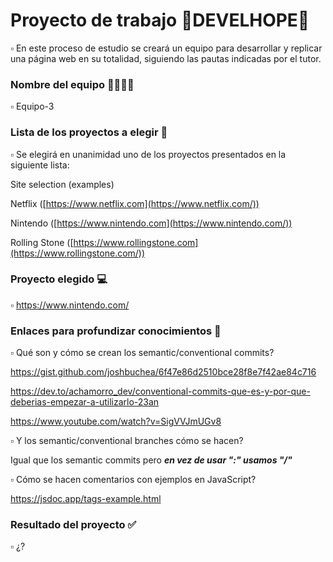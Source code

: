 # Proyecto de trabajo 🚸DEVELHOPE🚸
  ▫️ En este proceso de estudio se creará un equipo para desarrollar y replicar una página web en su totalidad, siguiendo las pautas indicadas por el tutor. 

### Nombre del equipo 👨‍👩‍👧‍👦
  ▫️ Equipo-3

### Lista de los proyectos a elegir 📃
  ▫️ Se elegirá en unanimidad uno de los proyectos presentados en la siguiente lista: 

  Site selection (examples)

Netflix ([https://www.netflix.com](https://www.netflix.com/))

Nintendo ([https://www.nintendo.com](https://www.nintendo.com/))

Rolling Stone ([https://www.rollingstone.com](https://www.rollingstone.com/))
  

### Proyecto elegido 💻

  ▫️ https://www.nintendo.com/
  
### Enlaces para profundizar conocimientos 🎒
  ▫️ Qué son y cómo se crean los semantic/conventional commits?
  
  https://gist.github.com/joshbuchea/6f47e86d2510bce28f8e7f42ae84c716
  
  https://dev.to/achamorro_dev/conventional-commits-que-es-y-por-que-deberias-empezar-a-utilizarlo-23an

  https://www.youtube.com/watch?v=SigVVJmUGv8
  
  ▫️  Y los semantic/conventional branches cómo se hacen?
  
  Igual que los semantic commits pero ***en vez de usar ":" usamos "/"***

  ▫️  Cómo se hacen comentarios con ejemplos en JavaScript?
  
  https://jsdoc.app/tags-example.html
  
### Resultado del proyecto ✅
  ▫️ ¿?
